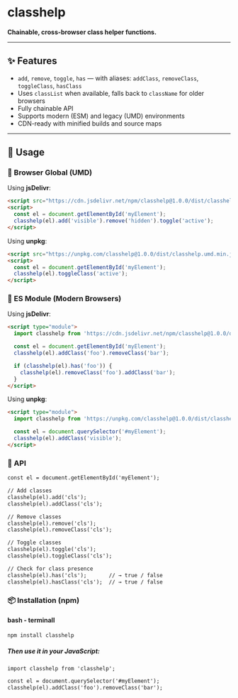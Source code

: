 # classhelp

**Chainable, cross-browser class helper functions.**

---

## ✨ Features

- `add`, `remove`, `toggle`, `has` — with aliases: `addClass`, `removeClass`, `toggleClass`, `hasClass`
- Uses `classList` when available, falls back to `className` for older browsers
- Fully chainable API
- Supports modern (ESM) and legacy (UMD) environments
- CDN-ready with minified builds and source maps

---

## 🚀 Usage

### 🔹 Browser Global (UMD)

Using **jsDelivr**:

```html
<script src="https://cdn.jsdelivr.net/npm/classhelp@1.0.0/dist/classhelp.umd.min.js"></script>
<script>
  const el = document.getElementById('myElement');
  classhelp(el).add('visible').remove('hidden').toggle('active');
</script>
```
Using **unpkg**:

```html
<script src="https://unpkg.com/classhelp@1.0.0/dist/classhelp.umd.min.js"></script>
<script>
  const el = document.getElementById('myElement');
  classhelp(el).toggleClass('active');
</script>
```

### 🔹 ES Module (Modern Browsers)

Using **jsDelivr**:

```html
<script type="module">
  import classhelp from 'https://cdn.jsdelivr.net/npm/classhelp@1.0.0/dist/classhelp.esm.min.js';

  const el = document.getElementById('myElement');
  classhelp(el).addClass('foo').removeClass('bar');

  if (classhelp(el).has('foo')) {
    classhelp(el).removeClass('foo').addClass('bar');
  }
</script>
```
Using **unpkg**:

```html
<script type="module">
  import classhelp from 'https://unpkg.com/classhelp@1.0.0/dist/classhelp.esm.min.js';

  const el = document.querySelector('#myElement');
  classhelp(el).addClass('visible');
</script>
```

### 🧩 API

```html
const el = document.getElementById('myElement');

// Add classes
classhelp(el).add('cls');
classhelp(el).addClass('cls');

// Remove classes
classhelp(el).remove('cls');
classhelp(el).removeClass('cls');

// Toggle classes
classhelp(el).toggle('cls');
classhelp(el).toggleClass('cls');

// Check for class presence
classhelp(el).has('cls');       // → true / false
classhelp(el).hasClass('cls');  // → true / false
```

### 📦 Installation (npm)

#### bash - terminall
```html
npm install classhelp
```
##### Then use it in your JavaScript:

```html
import classhelp from 'classhelp';

const el = document.querySelector('#myElement');
classhelp(el).addClass('foo').removeClass('bar');
```
